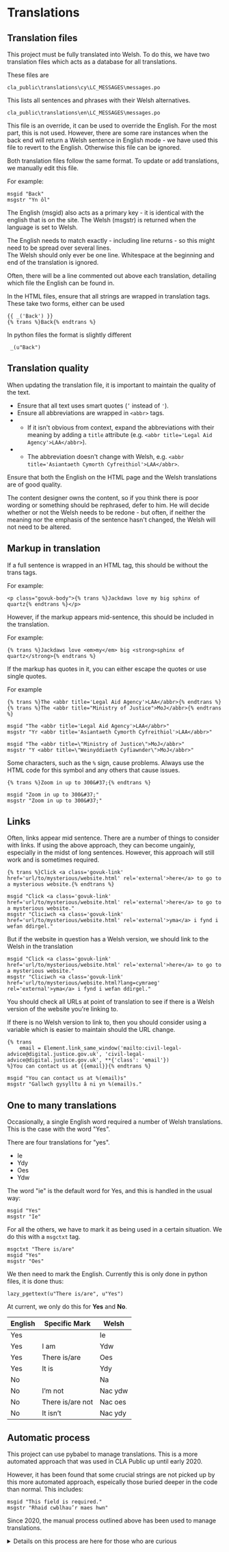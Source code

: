 # Translations

## Translation files

This project must be fully translated into Welsh.  To do this, we have two translation files which acts as a database for all translations.  

These files are

    cla_public\translations\cy\LC_MESSAGES\messages.po
    
This lists all sentences and phrases with their Welsh alternatives.

    cla_public\translations\en\LC_MESSAGES\messages.po

This file is an override, it can be used to override the English.  For the most part, this is not used.  However, there are some rare instances when the back end will return a Welsh sentence in English mode - we have used this file to revert to the English.  Otherwise this file can be ignored.  

Both translation files follow the same format.  To update or add translations, we manually edit this file.  

For example:

    msgid "Back"
    msgstr "Yn ôl"

The English (msgid) also acts as a primary key - it is identical with the english that is on the site.
The Welsh (msgstr) is returned when the language is set to Welsh.  

The English needs to match exactly - including line returns - so this might need to be spread over several lines.  
The Welsh should only ever be one line.  Whitespace at the beginning and end of the translation is ignored.

Often, there will be a line commented out above each translation, detailing which file the English can be found in.  

In the HTML files, ensure that all strings are wrapped in translation tags.  These take two forms, either can be used

    {{ _('Back') }}
    {% trans %}Back{% endtrans %}

In python files the format is slightly different

     _(u"Back")

## Translation quality

When updating the translation file, it is important to maintain the quality of the text.  

- Ensure that all text uses smart quotes (`’` instead of `'`).
- Ensure all abbreviations are wrapped in `<abbr>` tags.
- - If it isn't obvious from context, expand the abbreviations with their meaning by adding a `title` attribute (e.g. `<abbr title='Legal Aid Agency'>LAA</abbr>`).
- - The abbreviation doesn't change with Welsh, e.g. `<abbr title='Asiantaeth Cymorth Cyfreithiol'>LAA</abbr>`.

Ensure that both the English on the HTML page and the Welsh translations are of good quality.

The content designer owns the content, so if you think there is poor wording or something should be rephrased, defer to him.  He will decide whether or not the Welsh needs to be redone - but often, if neither the meaning nor the emphasis of the sentence hasn't changed, the Welsh will not need to be altered.  

## Markup in translation

If a full sentence is wrapped in an HTML tag, this should be without the trans tags.  

For example:

    <p class="govuk-body">{% trans %}Jackdaws love my big sphinx of quartz{% endtrans %}</p>

However, if the markup appears mid-sentence, this should be included in the translation.  

For example:

    {% trans %}Jackdaws love <em>my</em> big <strong>sphinx of quartz</strong>{% endtrans %}

If the markup has quotes in it, you can either escape the quotes or use single quotes.  

For example

    {% trans %}The <abbr title='Legal Aid Agency'>LAA</abbr>{% endtrans %}
    {% trans %}The <abbr title="Ministry of Justice">MoJ</abbr>{% endtrans %}

    msgid "The <abbr title='Legal Aid Agency'>LAA</abbr>"
    msgstr "Yr <abbr title='Asiantaeth Cymorth Cyfreithiol'>LAA</abbr>"

    msgid "The <abbr title=\"Ministry of Justice\">MoJ</abbr>"
    msgstr "Y <abbr title=\"Weinyddiaeth Cyfiawnder\">MoJ</abbr>"

Some characters, such as the `%` sign, cause problems.  Always use the HTML code for this symbol and any others that cause issues.  

    {% trans %}Zoom in up to 300&#37;{% endtrans %}

    msgid "Zoom in up to 300&#37;"
    msgstr "Zoom in up to 300&#37;"

## Links

Often, links appear mid sentence.  There are a number of things to consider with links.  If using the above approach, they can become ungainly, especially in the midst of long sentences.  However, this approach will still work and is sometimes required.  

    {% trans %}Click <a class='govuk-link' href='url/to/mysterious/website.html' rel='external'>here</a> to go to a mysterious website.{% endtrans %}
    
    msgid "Click <a class='govuk-link' href='url/to/mysterious/website.html' rel='external'>here</a> to go to a mysterious website."
    msgstr "Cliciwch <a class='govuk-link' href='url/to/mysterious/website.html' rel='external'>yma</a> i fynd i wefan ddirgel."

But if the website in question has a Welsh version, we should link to the Welsh in the translation

    msgid "Click <a class='govuk-link' href='url/to/mysterious/website.html' rel='external'>here</a> to go to a mysterious website."
    msgstr "Cliciwch <a class='govuk-link' href='url/to/mysterious/website.html?lang=cymraeg' rel='external'>yma</a> i fynd i wefan ddirgel."

You should check all URLs at point of translation to see if there is a Welsh version of the website you're linking to.

If there is no Welsh version to link to, then you should consider using a variable which is easier to maintain should the URL change.

    {% trans
        email = Element.link_same_window('mailto:civil-legal-advice@digital.justice.gov.uk', 'civil-legal-advice@digital.justice.gov.uk', **{'class': 'email'})
    %}You can contact us at {{email}}{% endtrans %}

    msgid "You can contact us at %(email)s"
    msgstr "Gallwch gysylltu â ni yn %(email)s."

## One to many translations

Occasionally, a single English word required a number of Welsh translations.  This is the case with the word "Yes".  

There are four translations for "yes".

- Ie
- Ydy
- Oes
- Ydw

The word "ie" is the default word for Yes, and this is handled in the usual way:

    msgid "Yes"
    msgstr "Ie"

For all the others, we have to mark it as being used in a certain situation.  We do this with a `msgctxt` tag.

    msgctxt "There is/are"
    msgid "Yes"
    msgstr "Oes"

We then need to mark the English.  Currently this is only done in python files, it is done thus:  

    lazy_pgettext(u"There is/are", u"Yes")

At current, we only do this for **Yes** and **No**.  

| English     | Specific Mark     | Welsh       |
| ----------- | ----------------- | ----------- |
| Yes         |                   | Ie          |
| Yes         | I am              | Ydw         |
| Yes         | There is/are      | Oes         |
| Yes         | It is             | Ydy         |
| No          |                   | Na          |
| No          | I’m not           | Nac ydw     |
| No          | There is/are not  | Nac oes     |
| No          | It isn’t          | Nac ydy     |

## Automatic process

This project can use pybabel to manage translations.  This is a more automated approach that was used in CLA Public up until early 2020.

However, it has been found that some crucial strings are not picked up by this more automated approach, espeically those buried deeper in the code than normal.  This includes:

    msgid "This field is required."
    msgstr "Rhaid cwblhau’r maes hwn"

Since 2020, the manual process outlined above has been used to manage translations.

<details>
  <summary>Details on this process are here for those who are curious</summary>

Install the Transifex client

    source env/bin/activate
    pip install requirements/dev.txt

Extract translatable strings

    ./manage.py make_messages

Using the a Transifex account that has been added as a Project maintainer to the `cla_public` project,
fetch an API token from https://www.transifex.com/user/settings/api/

Create `~/.transifexrc` in the following format and insert the API token:

    [https://www.transifex.com]
    api_hostname = https://api.transifex.com
    hostname = https://www.transifex.com
    password = INSERT_API_TOKEN_HERE
    token = INSERT_API_TOKEN_HERE
    username = api

Push to Transifex
        
    ./manage.py push_messages

Wait for strings to be translated

Pull from Transifex

    ./manage.py pull_messages
        
Compile the translations

    pybabel compile -f -d cla_public/translations

Commit translations
</details>
